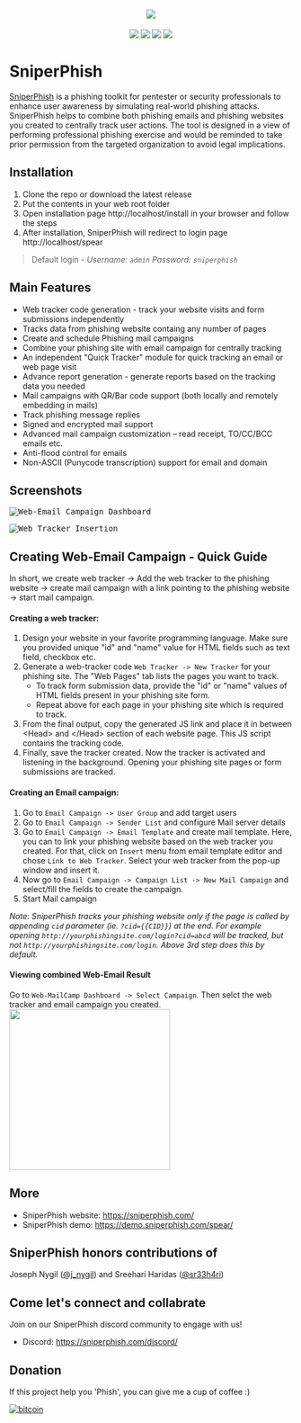 <h1 align="center">
  <a href=""><img src="https://user-images.githubusercontent.com/15928266/116806917-ab0f8d80-ab62-11eb-8d34-962fdfe692a7.png" ></img></a>
</h1>
<p align="center"> 
  <a href=""><img src="https://img.shields.io/static/v1?label=php&message=>=7.3&color=green&style=flat&logo=php"></a>
  <a href=""><img src="https://img.shields.io/static/v1?label=Platform&message=Linux/Windows&color=orange&style=flat"></a>
  <a href=""><img src="https://img.shields.io/static/v1?label=License&message=MIT&color=blue&style=flat"></a>
   <a href=""><img src="https://img.shields.io/badge/Contributions-Welcome-brightgreen.svg?style=flat"></a>
</p>

# SniperPhish
[SniperPhish](https://sniperphish.com/) is a phishing toolkit for pentester or security professionals to enhance user awareness by simulating real-world phishing attacks. SniperPhish helps to combine both phishing emails and phishing websites you created to centrally track user actions. The tool is designed in a view of performing professional phishing exercise and would be reminded to take prior permission from the targeted organization to avoid legal implications.

## Installation
1. Clone the repo or download the latest release
2. Put the contents in your web root folder
3. Open installation page http://localhost/install in your browser and follow the steps
4. After installation, SniperPhish will redirect to login page http://localhost/spear
>Default login - *Username: `admin`   Password: `sniperphish`*

## Main Features
* Web tracker code generation - track your website visits and form submissions independently
* Tracks data from phishing website containg any number of pages
* Create and schedule Phishing mail campaigns
* Combine your phishing site with email campaign for centrally tracking
* An independent "Quick Tracker" module for quick tracking an email or web page visit
* Advance report generation - generate reports based on the tracking data you needed
* Mail campaigns with QR/Bar code support (both locally and remotely embedding in mails)
* Track phishing message replies
* Signed and encrypted mail support
* Advanced mail campaign customization – read receipt, TO/CC/BCC emails etc.
* Anti-flood control for emails
* Non-ASCII (Punycode transcription) support for email and domain

## Screenshots
<kbd>![Web-Email Campaign Dashboard](https://user-images.githubusercontent.com/15928266/116777794-e9447880-aaa0-11eb-9697-af5f5617b279.PNG)</kbd>

<kbd>![Web Tracker Insertion](https://user-images.githubusercontent.com/15928266/116777832-198c1700-aaa1-11eb-9f10-4a0b27c172d8.gif)</kbd>

## Creating Web-Email Campaign - Quick Guide
In short, we create web tracker -> Add the web tracker to the phishing website -> create mail campaign with a link pointing to the phishing website -> start mail campaign.
#### Creating a web tracker:
1. Design your website in your favorite programming language. Make sure you provided unique "id" and "name" value for HTML fields such as text field, checkbox etc.
2. Generate a web-tracker code `Web Tracker -> New Tracker` for your phishing site. The "Web Pages" tab lists the pages you want to track.
    * To track form submission data, provide the "id" or "name" values of HTML fields present in your phishing site form.
    * Repeat above for each page in your phishing site which is required to track.
3. From the final output, copy the generated JS link and place it in between &lt;Head&gt; and &lt;/Head&gt; section of each website page. This JS script contains the tracking code.
4. Finally, save the tracker created. Now the tracker is activated and listening in the background. Opening your phishing site pages or form submissions are tracked.

#### Creating an Email campaign:
1. Go to `Email Campaign -> User Group` and add target users 
2. Go to `Email Campaign -> Sender List` and configure Mail server details
3. Go to `Email Campaign -> Email Template` and create mail template. Here, you can to link your phishing website based on the web tracker you created. For that, click on `Insert` menu from email template editor and chose `Link to Web Tracker`. Select your web tracker from the pop-up window and insert it.
4. Now go to `Email Campaign -> Campaign List -> New Mail Campaign` and select/fill the fields to create the campaign.
5. Start Mail campaign

_Note: SniperPhish tracks your phishing website only if the page is called by appending `cid` parameter (ie. `?cid={{CID}}`) at the end. For example opening `http://yourphishingsite.com/login?cid=abcd` will be tracked, but not `http://yourphishingsite.com/login`. Above 3rd step does this by default._

#### Viewing combined Web-Email Result
Go to `Web-MailCamp Dashboard -> Select Campaign`. Then selct the web tracker and email campaign you created.<br/>
<kbd><img src="https://user-images.githubusercontent.com/15928266/116777253-2e1bdf80-aaa0-11eb-9c44-e1db8f200c39.png" height="286"></img></kbd>

## More
* SniperPhish website: https://sniperphish.com/
* SniperPhish demo: https://demo.sniperphish.com/spear/

## SniperPhish honors contributions of
Joseph Nygil ([@j_nygil](https://twitter.com/j_nygil)) and Sreehari Haridas ([@sr33h4ri](https://twitter.com/sr33h4ri))

## Come let's connect and collabrate
Join on our SniperPhish discord community to engage with us!
* Discord: https://sniperphish.com/discord/

## Donation
If this project help you 'Phish', you can give me a cup of coffee :) 

[![bitcoin](https://user-images.githubusercontent.com/15928266/88777414-c3104600-d1b9-11ea-9262-10bae6805779.png)](https://sniperphish.com/donate)
